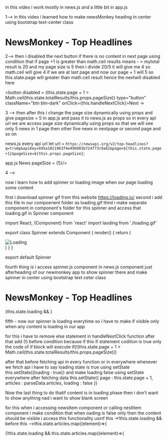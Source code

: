 in this video i work mostly in news.js and a little bit in app.js 

1-->
in this video i learned how to make newsMonkey heading in center using bootstrap text-center class
<h1 className="text-center">NewsMonkey - Top Headlines</h1>


2--> 
then i disabled the next button if there is no content in next page using condition that if page +1 is greater than math.ceil results  means - > mytotal result is 20 and my page size is 5 then i divide 20/5 it will give me 4 so math.ceil will give 4 if we are at last page and now our page + 1 will 5 so this.state.page will greater than math.ceil result hence the nextwill disabled here 

<button disabled = {this.state.page + 1 > Math.ceil(this.state.totalResults/this.props.pageSize)} type="button" className="btn btn-dark" onClick={this.handleNextClick}>Next &rarr;</button>


3 --> 
then after this i change the page size dynamically using props and give pagesize = 5 in app.js and pass it to news.js as props so in every api url we are access page size dynamically using props so that we will see only 5 news in 1 page then other five news in nextpage or second page and so on 

news.js every api url 
let url = `https://newsapi.org/v2/top-headlines?q=trump&apiKey=b95a1021963f4e49b901b724f73c9a62&page=${this.state.page+1}&pageSize=${this.props.pageSize}`;


app.js 
News pageSize = {5}/>


4 --> 

now i learn how to add spinner or loading image when our page loading some content 

first i download spinner gif from this website https://loading.io/
second i add this file in our compoenent folder as loading.gif 
third i make separate component in component's folder for this spinner and access that loading.gif in Spinner component 

import React, {Component} from 'react'
import laoding from './loading.gif'

export class Spinner extends Component
{
    render()
    {
        return (
            <div className='text-center'>
                <img src={laoding} alt='Loading'/>
            </div>
        )
    }
}

export default Spinner


fourth thing is i access spinner.js component in news.js component just afterheading of our newmonkey app to show spinner there and make spinner in center using bootstrap text ceter class
<h1 className="text-center">NewsMonkey - Top Headlines</h1>
{this.state.loading && <Spinner />}


fifth - now our spinner is loading everytime so i have to make if visible only when any content is loading in our app 

for this i have to remove else statement in handleNextClick function after that add (!) before condition because if this if statement codition is true only the code of if block will execute 
if(!(this.state.page + 1 > Math.ceil(this.state.totalResults/this.props.pageSize)))

after that before fetching api in every function or in everywhere whenever we fetch api i have to say loading state is true using setState 
 this.setState({loading : true})
and make loading false using setState everywhere after fetching data 
this.setState({
    page : this.state.page + 1,
    articles : parseData.articles,
    loading : false
   })


Now the last thing to do thatif content is in loading phase then i don't want to show anything nad i want to show blank screen

for this when i accessing newsItem component or calling nestItem component i make condition that when oading is false only then the content should be visible 
i access this functionality usinf this ->!this.state.loading && before this -->this.state.articles.map((element)=>{

{!this.state.loading && this.state.articles.map((element)=>{